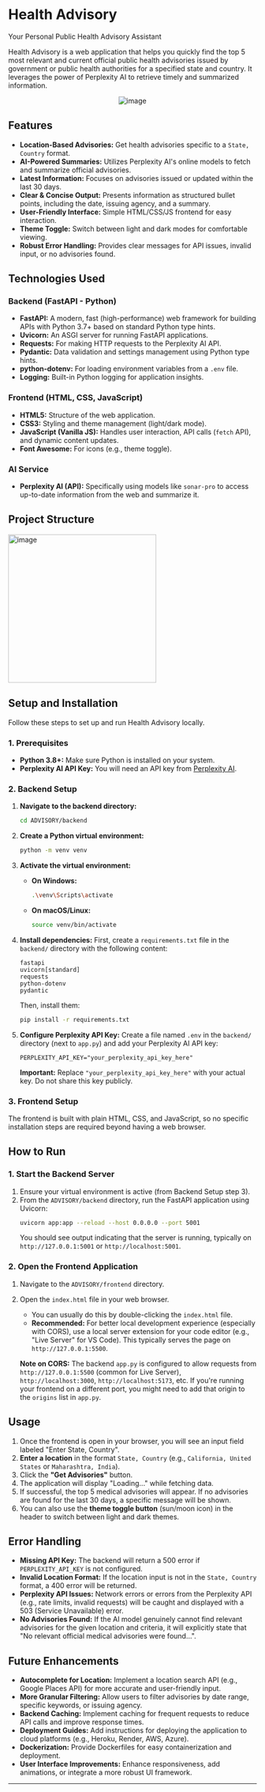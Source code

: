# Health Advisory

Your Personal Public Health Advisory Assistant

Health Advisory is a web application that helps you quickly find the top 5 most relevant and current official public health advisories issued by government or public health authorities for a specified state and country. It leverages the power of Perplexity AI to retrieve timely and summarized information.

<p align="center">
  <img src="https://github.com/user-attachments/assets/c3239828-b0f4-4e8e-8823-abfa3065f0f7" alt="image" />
</p>

## Features

*   **Location-Based Advisories:** Get health advisories specific to a `State, Country` format.
*   **AI-Powered Summaries:** Utilizes Perplexity AI's online models to fetch and summarize official advisories.
*   **Latest Information:** Focuses on advisories issued or updated within the last 30 days.
*   **Clear & Concise Output:** Presents information as structured bullet points, including the date, issuing agency, and a summary.
*   **User-Friendly Interface:** Simple HTML/CSS/JS frontend for easy interaction.
*   **Theme Toggle:** Switch between light and dark modes for comfortable viewing.
*   **Robust Error Handling:** Provides clear messages for API issues, invalid input, or no advisories found.

## Technologies Used

### Backend (FastAPI - Python)

*   **FastAPI:** A modern, fast (high-performance) web framework for building APIs with Python 3.7+ based on standard Python type hints.
*   **Uvicorn:** An ASGI server for running FastAPI applications.
*   **Requests:** For making HTTP requests to the Perplexity AI API.
*   **Pydantic:** Data validation and settings management using Python type hints.
*   **python-dotenv:** For loading environment variables from a `.env` file.
*   **Logging:** Built-in Python logging for application insights.

### Frontend (HTML, CSS, JavaScript)

*   **HTML5:** Structure of the web application.
*   **CSS3:** Styling and theme management (light/dark mode).
*   **JavaScript (Vanilla JS):** Handles user interaction, API calls (`fetch` API), and dynamic content updates.
*   **Font Awesome:** For icons (e.g., theme toggle).

### AI Service

*   **Perplexity AI (API):** Specifically using models like `sonar-pro` to access up-to-date information from the web and summarize it.

## Project Structure

<img src="https://github.com/user-attachments/assets/cc0c6bb8-74e5-427a-8f78-f484129a5f07" width="300" alt="image"/>

## Setup and Installation

Follow these steps to set up and run Health Advisory locally.

### 1. Prerequisites

*   **Python 3.8+:** Make sure Python is installed on your system.
*   **Perplexity AI API Key:** You will need an API key from [Perplexity AI](https://www.perplexity.ai/settings/api).

### 2. Backend Setup

1.  **Navigate to the backend directory:**
    ```bash
    cd ADVISORY/backend
    ```

2.  **Create a Python virtual environment:**
    ```bash
    python -m venv venv
    ```

3.  **Activate the virtual environment:**
    *   **On Windows:**
        ```bash
        .\venv\Scripts\activate
        ```
    *   **On macOS/Linux:**
        ```bash
        source venv/bin/activate
        ```

4.  **Install dependencies:**
    First, create a `requirements.txt` file in the `backend/` directory with the following content:
    ```
    fastapi
    uvicorn[standard]
    requests
    python-dotenv
    pydantic
    ```
    Then, install them:
    ```bash
    pip install -r requirements.txt
    ```

5.  **Configure Perplexity API Key:**
    Create a file named `.env` in the `backend/` directory (next to `app.py`) and add your Perplexity AI API key:
    ```dotenv
    PERPLEXITY_API_KEY="your_perplexity_api_key_here"
    ```
    **Important:** Replace `"your_perplexity_api_key_here"` with your actual key. Do not share this key publicly.

### 3. Frontend Setup

The frontend is built with plain HTML, CSS, and JavaScript, so no specific installation steps are required beyond having a web browser.

## How to Run

### 1. Start the Backend Server

1.  Ensure your virtual environment is active (from Backend Setup step 3).
2.  From the `ADVISORY/backend` directory, run the FastAPI application using Uvicorn:
    ```bash
    uvicorn app:app --reload --host 0.0.0.0 --port 5001
    ```
    You should see output indicating that the server is running, typically on `http://127.0.0.1:5001` or `http://localhost:5001`.

### 2. Open the Frontend Application

1.  Navigate to the `ADVISORY/frontend` directory.
2.  Open the `index.html` file in your web browser.
    *   You can usually do this by double-clicking the `index.html` file.
    *   **Recommended:** For better local development experience (especially with CORS), use a local server extension for your code editor (e.g., "Live Server" for VS Code). This typically serves the page on `http://127.0.0.1:5500`.

    **Note on CORS:** The backend `app.py` is configured to allow requests from `http://127.0.0.1:5500` (common for Live Server), `http://localhost:3000`, `http://localhost:5173`, etc. If you're running your frontend on a different port, you might need to add that origin to the `origins` list in `app.py`.

## Usage

1.  Once the frontend is open in your browser, you will see an input field labeled "Enter State, Country".
2.  **Enter a location** in the format `State, Country` (e.g., `California, United States` or `Maharashtra, India`).
3.  Click the **"Get Advisories"** button.
4.  The application will display "Loading..." while fetching data.
5.  If successful, the top 5 medical advisories will appear. If no advisories are found for the last 30 days, a specific message will be shown.
6.  You can also use the **theme toggle button** (sun/moon icon) in the header to switch between light and dark themes.

## Error Handling

*   **Missing API Key:** The backend will return a 500 error if `PERPLEXITY_API_KEY` is not configured.
*   **Invalid Location Format:** If the location input is not in the `State, Country` format, a 400 error will be returned.
*   **Perplexity API Issues:** Network errors or errors from the Perplexity API (e.g., rate limits, invalid requests) will be caught and displayed with a 503 (Service Unavailable) error.
*   **No Advisories Found:** If the AI model genuinely cannot find relevant advisories for the given location and criteria, it will explicitly state that "No relevant official medical advisories were found...".

## Future Enhancements

*   **Autocomplete for Location:** Implement a location search API (e.g., Google Places API) for more accurate and user-friendly input.
*   **More Granular Filtering:** Allow users to filter advisories by date range, specific keywords, or issuing agency.
*   **Backend Caching:** Implement caching for frequent requests to reduce API calls and improve response times.
*   **Deployment Guides:** Add instructions for deploying the application to cloud platforms (e.g., Heroku, Render, AWS, Azure).
*   **Dockerization:** Provide Dockerfiles for easy containerization and deployment.
*   **User Interface Improvements:** Enhance responsiveness, add animations, or integrate a more robust UI framework.
---
